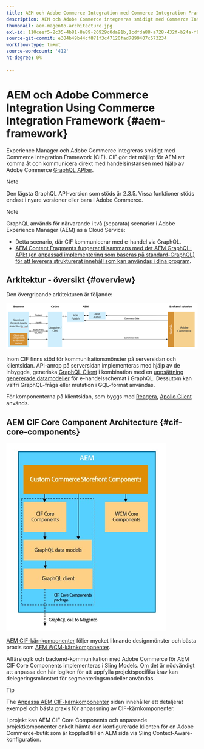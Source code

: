 ```yaml
---
title: AEM och Adobe Commerce Integration med Commerce Integration Framework
description: AEM och Adobe Commerce integreras smidigt med Commerce Integration Framework (CIF). Med CIF kan AEM få åtkomst till en Adobe Commerce-instans och kommunicera med Adobe Commerce via GraphQL. AEM Authors kan också använda produkt- och kategoriväljare och produktkonsolen för att bläddra bland produkt- och kategoridata som hämtas on demand från Adobe Commerce. Dessutom erbjuder CIF en färdig butik som kan snabba upp affärsprojekt.
thumbnail: aem-magento-architecture.jpg
exl-id: 110ceef5-2c35-4b81-8e89-26929c0da91b,1cdfda88-a728-432f-b24a-f81347572bcf
source-git-commit: e304b49b44cf871f3c47120fad7899407c573234
workflow-type: tm+mt
source-wordcount: '412'
ht-degree: 0%

---
```


# AEM och Adobe Commerce Integration Using Commerce Integration Framework {#aem-framework}

Experience Manager och Adobe Commerce integreras smidigt med Commerce Integration Framework (CIF). CIF gör det möjligt för AEM att komma åt och kommunicera direkt med handelsinstansen med hjälp av Adobe Commerce [GraphQL API:er](https://devdocs.magento.com/guides/v2.4/graphql/).

>[!NOTE]
>
> Den lägsta GraphQL API-version som stöds är 2.3.5. Vissa funktioner stöds endast i nyare versioner eller bara i Adobe Commerce.

>[!NOTE]
>
>GraphQL används för närvarande i två (separata) scenarier i Adobe Experience Manager (AEM) as a Cloud Service:
>
>* Detta scenario, där CIF kommunicerar med e-handel via GraphQL.
>* [AEM Content Fragments fungerar tillsammans med det AEM GraphQL-API:t (en anpassad implementering som baseras på standard-GraphQL) för att leverera strukturerat innehåll som kan användas i dina program](/help/headless/graphql-api/content-fragments.md).


## Arkitektur - översikt {#overview}

Den övergripande arkitekturen är följande:

![CIF-arkitekturöversikt](../assets/AEM_Magento_Architecture.png)

Inom CIF finns stöd för kommunikationsmönster på serversidan och klientsidan.
API-anrop på serversidan implementeras med hjälp av de inbyggda, generiska [GraphQL Client](https://github.com/adobe/commerce-cif-graphql-client) i kombination med en [uppsättning genererade datamodeller](https://github.com/adobe/commerce-cif-magento-graphql) för e-handelsschemat i GraphQL. Dessutom kan valfri GraphQL-fråga eller mutation i GQL-format användas.

För komponenterna på klientsidan, som byggs med [Reagera](https://reactjs.org/), [Apollo Client](https://www.apollographql.com/docs/react/) används.

## AEM CIF Core Component Architecture {#cif-core-components}

![AEM CIF Core Component Architecture](../assets/cif-component-architecture.jpg)

[AEM CIF-kärnkomponenter](https://github.com/adobe/aem-core-cif-components) följer mycket liknande designmönster och bästa praxis som [AEM WCM-kärnkomponenter](https://github.com/adobe/aem-core-wcm-components).

Affärslogik och backend-kommunikation med Adobe Commerce för AEM CIF Core Components implementeras i Sling Models. Om det är nödvändigt att anpassa den här logiken för att uppfylla projektspecifika krav kan delegeringsmönstret för segmenteringsmodeller användas.

>[!TIP]
>
>The [Anpassa AEM CIF-kärnkomponenter](../customizing/customize-cif-components.md) sidan innehåller ett detaljerat exempel och bästa praxis för anpassning av CIF-kärnkomponenter.

I projekt kan AEM CIF Core Components och anpassade projektkomponenter enkelt hämta den konfigurerade klienten för en Adobe Commerce-butik som är kopplad till en AEM sida via Sling Context-Aware-konfiguration.
